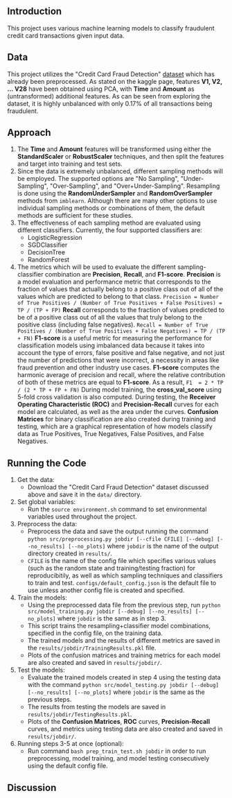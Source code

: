 ## Introduction
This project uses various machine learning models to classify fraudulent credit card transactions given input data.


## Data
This project utilizes the "Credit Card Fraud Detection" [dataset](https://www.kaggle.com/datasets/mlg-ulb/creditcardfraud) which has already been preprocessed. As stated on the kaggle page, features **V1, V2, ... V28** have been obtained using PCA, with **Time** and **Amount** as (untransformed) additional features. As can be seen from exploring the dataset, it is highly unbalanced with only 0.17% of all transactions being fraudulent.


## Approach
1. The **Time** and **Amount** features will be transformed using either the **StandardScaler** or **RobustScaler** techniques, and then split the features and target into training and test sets.
2. Since the data is extremely unbalanced, different sampling methods will be employed. The supported options are "No Sampling", "Under-Sampling", "Over-Sampling", and "Over+Under-Sampling". Resampling is done using the **RandomUnderSampler** and **RandomOverSampler** methods from `imblearn`. Although there are many other options to use individual sampling methods or combinations of them, the default methods are sufficient for these studies.
3. The effectiveness of each sampling method are evaluated using different classifiers. Currently, the four supported classifiers are:
    - LogisticRegression
    - SGDClassifier
    - DecisionTree
    - RandomForest
4. The metrics which will be used to evaluate the different sampling-classifier combination are **Precision**, **Recall**, and **F1-score**. **Precision** is a model evaluation and performance metric that corresponds to the fraction of values that actually belong to a positive class out of all of the values which are predicted to belong to that class.
    `Precision = Number of True Positives / (Number of True Positives + False Positives) = TP / (TP + FP)`
    **Recall** corresponds to the fraction of values predicted to be of a positive class out of all the values that truly belong to the positive class (including false negatives). 
    `Recall = Number of True Positives / (Number of True Positives + False Negatives) = TP / (TP + FN)`
     **F1-score** is a useful metric for measuring the performance for classification models using imbalanced data because it takes into account the type of errors, false positive and false negative, and not just the number of predictions that were incorrect, a necessity in areas like fraud prevention and other industry use cases. **F1-score** computes the harmonic average of precision and recall, where the relative contribution of both of these metrics are equal to **F1-score**.
As a result,
    `F1  = 2 * TP / (2 * TP + FP + FN)`
    During model training, the **cross_val_score** using 5-fold cross validation is also computed. During testing, the **Receiver Operating Characteristic (ROC)** and **Precision-Recall** curves for each model are calculated, as well as the area under the curves.
    **Confusion Matrices** for binary classification are also created during training and testing, which are a graphical representation of how models classify data as True Positives, True Negatives, False Positives, and False Negatives.


## Running the Code
1. Get the data:
    - Download the "Credit Card Fraud Detection" dataset discussed above and save it in the `data/` directory.
2. Set global variables:
    - Run the `source environment.sh` command to set environmental variables used throughout the project.
3. Preprocess the data:
    - Preprocess the data and save the output running the command `python src/preprocessing.py jobdir [--cfile CFILE] [--debug] [--no_results] [--no_plots]` where `jobdir` is the name of the output directory created in `results/`.
    - `CFILE` is the name of the config file which specifies various values (such as the random state and training/testing fraction) for reproducibitily, as well as which sampling techniques and classifiers to train and test. `configs/default_config.json` is the default file to use unless another config file is created and specified.
4. Train the models:
    - Using the preprocessed data file from the previous step, run `python src/model_training.py jobdir [--debug] [--no_results] [--no_plots]` where `jobdir` is the same as in step 3.
    - This script trains the resampling+classifier model combinations, specified in the config file, on the training data.
    - The trained models and the results of different metrics are saved in the `results/jobdir/TrainingResults.pkl` file.
    - Plots of the confusion matrices and training metrics for each model are also created and saved in `results/jobdir/`.
5. Test the models:
    - Evaluate the trained models created in step 4 using the testing data with the command `python src/model_testing.py jobdir [--debug] [--no_results] [--no_plots]` where `jobdir` is the same as the previous steps.
    - The results from testing the models are saved in `results/jobdir/TestingResults.pkl`.
    - Plots of the **Confusion Matrices**, **ROC** curves, **Precision-Recall** curves, and metrics using testing data are also created and saved in `results/jobdir/`.
6. Running steps 3-5 at once (optional):
    - Run command `bash prep_train_test.sh jobdir` in order to run preprocessing, model training, and model testing consecutively using the default config file.

## Discussion
